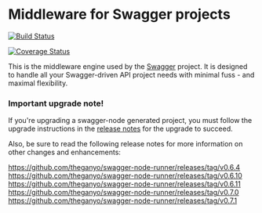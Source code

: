 # Middleware for Swagger projects

[![Build Status](https://travis-ci.org/apigee-127/swagger-node-runner.svg?branch=master)](https://travis-ci.org/apigee-127/swagger-node-runner)

[![Coverage Status](https://coveralls.io/repos/theganyo/swagger-node-runner/badge.svg?branch=sway&service=github)](https://coveralls.io/github/theganyo/swagger-node-runner)

This is the middleware engine used by the [Swagger](https://www.npmjs.com/package/swagger) project. It is designed to handle all your Swagger-driven API project needs with minimal fuss - and maximal flexibility.

### Important upgrade note!

If you're upgrading a swagger-node generated project, you must follow the upgrade instructions in the [release notes](https://github.com/theganyo/swagger-node-runner/releases/tag/v0.6.0) for the upgrade to succeed.

Also, be sure to read the following release notes for more information on other changes and enhancements:

https://github.com/theganyo/swagger-node-runner/releases/tag/v0.6.4  
https://github.com/theganyo/swagger-node-runner/releases/tag/v0.6.10  
https://github.com/theganyo/swagger-node-runner/releases/tag/v0.6.11  
https://github.com/theganyo/swagger-node-runner/releases/tag/v0.7.0  
https://github.com/theganyo/swagger-node-runner/releases/tag/v0.7.1
